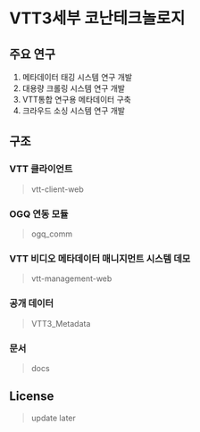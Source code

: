 # VTT3세부 코난테크놀로지
## 주요 연구
  1. 메타데이터 태깅 시스템 연구 개발
  2. 대용량 크롤링 시스템 연구 개발
  3. VTT통합 연구용 메타데이터 구축
  4. 크라우드 소싱 시스템 연구 개발


## 구조

### VTT 클라이언트 
>vtt-client-web

### OGQ 연동 모듈 
>ogq_comm

### VTT 비디오 메타데이터 매니지먼트 시스템 데모 
>vtt-management-web

### 공개 데이터
>VTT3_Metadata

### 문서
>docs

## License
>update later
